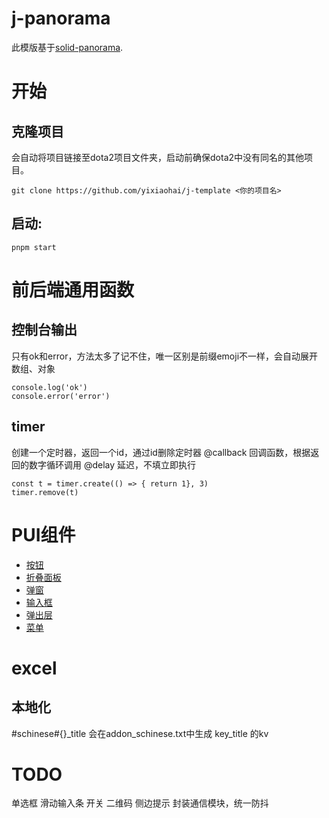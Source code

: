 # j-panorama
此模版基于[solid-panorama](https://github.com/RobinCodeX/solid-panorama).

# 开始
## 克隆项目
会自动将项目链接至dota2项目文件夹，启动前确保dota2中没有同名的其他项目。
```
git clone https://github.com/yixiaohai/j-template <你的项目名>
```
## 启动:
```
pnpm start
```

# 前后端通用函数

## 控制台输出
只有ok和error，方法太多了记不住，唯一区别是前缀emoji不一样，会自动展开数组、对象
```
console.log('ok')
console.error('error')
```

## timer
创建一个定时器，返回一个id，通过id删除定时器
@callback 回调函数，根据返回的数字循环调用
@delay 延迟，不填立即执行
```
const t = timer.create(() => { return 1}, 3)
timer.remove(t)
```

# PUI组件
- [按钮](src/panorama/components/button/index.md)
- [折叠面板](src/panorama/components/collapse/index.md)
- [弹窗](src/panorama/components/dialog/index.md)
- [输入框](src/panorama/components/input/index.md)
- [弹出层](src/panorama/components/layer/index.md)
- [菜单](src/panorama/components/menu/index.md)

# excel
## 本地化
#schinese#{}_title 会在addon_schinese.txt中生成 key_title 的kv

# TODO
单选框
滑动输入条
开关
二维码
侧边提示
封装通信模块，统一防抖